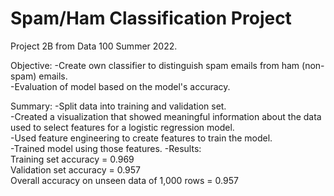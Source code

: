 # Spam/Ham Classification Project

Project 2B from Data 100 Summer 2022.

Objective:
-Create own classifier to distinguish spam emails from ham (non-spam) emails.\
-Evaluation of model based on the model's accuracy.

Summary:
-Split data into training and validation set.\
-Created a visualization that showed meaningful information about the data used to select features for a logistic regression model.\
-Used feature engineering to create features to train the model.\
-Trained model using those features.
-Results: \
Training set accuracy = 0.969\
Validation set accuracy = 0.957\
Overall accuracy on unseen data of 1,000 rows = 0.957
